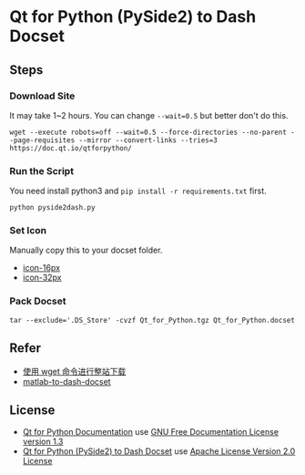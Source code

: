 # Qt for Python (PySide2) to Dash Docset

## Steps

### Download Site

It may take 1~2 hours. You can change `--wait=0.5` but better don't do this.

```shell
wget --execute robots=off --wait=0.5 --force-directories --no-parent --page-requisites --mirror --convert-links --tries=3 https://doc.qt.io/qtforpython/
```

### Run the Script

You need install python3 and `pip install -r requirements.txt` first.

```shell
python pyside2dash.py
```

### Set Icon

Manually copy this to your docset folder.

- [icon-16px](https://doc.qt.io/style/pyside-16px.png)
- [icon-32px](https://doc.qt.io/style/pyside-32px.png)

### Pack Docset

```shell
tar --exclude='.DS_Store' -cvzf Qt_for_Python.tgz Qt_for_Python.docset
```

## Refer

- [使用 wget 命令进行整站下载](https://m.pythontab.com/article/213)
- [matlab-to-dash-docset](https://github.com/acbetter/matlab-to-dash-docset)

## License

- [Qt for Python Documentation](https://doc.qt.io/qtforpython/index.html) use [GNU Free Documentation License version 1.3](https://www.gnu.org/licenses/fdl-1.3.en.html)
- [Qt for Python (PySide2) to Dash Docset](https://github.com/acbetter/qt-for-python-to-dash-docset) use [Apache License Version 2.0 License](https://www.apache.org/licenses/LICENSE-2.0)
